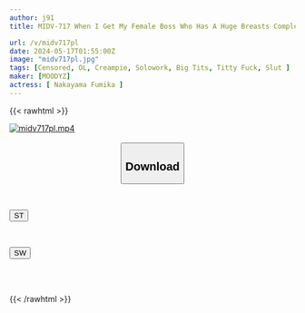 ```yaml
---
author: j91
title: MIDV-717 When I Get My Female Boss Who Has A Huge Breasts Complex Drunk, She Suddenly Transforms Into A Beast With Her Breasts Exposed, And Is Harassed With Titty Fucks And Creampies Regardless Of Where She Is, And Gets Drunk And Has Vulgar Sex. Fumika Nakayama

url: /v/midv717pl
date: 2024-05-17T01:55:00Z
image: "midv717pl.jpg"
tags: [Censored, OL, Creampie, Solowork, Big Tits, Titty Fuck, Slut	]
maker: [MOODYZ]
actress: [ Nakayama Fumika ]
---
```



{{< rawhtml >}}

<div class="video" data-videoid="6BOZPOPoo6S926X">
    <a href="javascript:;">
        <img src="/v/midv717pl/midv717pl.jpg" width="WIDTH" height="HEIGHT" alt="midv717pl.mp4" loading="lazy">
    </a>
</div>

<script type="text/javascript" src="https://j91.asia/asset/on-demand-st.js"></script>

<br>
  <link rel="stylesheet" href="https://j91.asia/asset/bs5.css">
  
  <center>
  <button class="btn btn-primary" type="button" data-bs-toggle="collapse" data-bs-target=".multi-collapse" aria-expanded="false" aria-controls="multiCollapseExample1 multiCollapseExample2"><h2>Download</h2></button></center>
</p>
<div class="row">
  <div class="col">
    <div class="collapse multi-collapse" id="multiCollapseExample1">
      <div class="card card-body">
	      	      <br>
<div class="buttons">  
<p><a href="/v/midv717pl/st.html" target="_blank"><button class="btn-hover color-3"><i class="fa fa-download"></i> ST</button></a></p></div>
    </div>
  </div>
</div>
  <div class="col">
    <div class="collapse multi-collapse" id="multiCollapseExample2">
      <div class="card card-body">
	      <br>
<div class="buttons">
<p><a href="/v/midv717pl/sw.html" target="_blank"><button class="btn-hover color-2"><i class="fa fa-download"></i> SW</button></a></p></div>
<br><br>
      </div>
    </div>
  </div>
</div>

{{< /rawhtml >}}